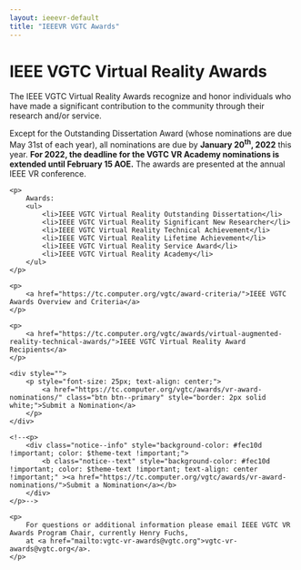 ```yaml
---
layout: ieeevr-default
title: "IEEEVR VGTC Awards"
---
```


<div>
    <h1>IEEE VGTC Virtual Reality Awards</h1>
    <p>
        The IEEE VGTC Virtual Reality Awards recognize and honor individuals who have made a significant contribution 
        to the community through their research and/or service. 
    </p>
    <p>
        Except for the Outstanding Dissertation Award (whose nominations are due May 31st of each year), all nominations 
        are due by <strong>January 20<sup>th</sup>, 2022</strong> this year. <strong>For 2022, the deadline for the VGTC VR Academy nominations is extended until February 15 AOE.</strong>
        The awards are presented at the annual IEEE VR conference.
    </p>

    <p>
        Awards:
        <ul>
            <li>IEEE VGTC Virtual Reality Outstanding Dissertation</li>
            <li>IEEE VGTC Virtual Reality Significant New Researcher</li>
            <li>IEEE VGTC Virtual Reality Technical Achievement</li>
            <li>IEEE VGTC Virtual Reality Lifetime Achievement</li>
            <li>IEEE VGTC Virtual Reality Service Award</li>
            <li>IEEE VGTC Virtual Reality Academy</li>
        </ul>
    </p>

    <p>
        <a href="https://tc.computer.org/vgtc/award-criteria/">IEEE VGTC Awards Overview and Criteria</a>
    </p>

    <p>
        <a href="https://tc.computer.org/vgtc/awards/virtual-augmented-reality-technical-awards/">IEEE VGTC Virtual Reality Award Recipients</a>
    </p>

    <div style="">
        <p style="font-size: 25px; text-align: center;">
            <a href="https://tc.computer.org/vgtc/awards/vr-award-nominations/" class="btn btn--primary" style="border: 2px solid white;">Submit a Nomination</a>
        </p>
    </div>

    <!--<p>
        <div class="notice--info" style="background-color: #fec10d !important; color: $theme-text !important;">
            <b class="notice--text" style="background-color: #fec10d !important; color: $theme-text !important; text-align: center !important;" ><a href="https://tc.computer.org/vgtc/awards/vr-award-nominations/">Submit a Nomination</a></b>
        </div>
    </p>-->

    <p>
        For questions or additional information please email IEEE VGTC VR Awards Program Chair, currently Henry Fuchs, 
        at <a href="mailto:vgtc-vr-awards@vgtc.org">vgtc-vr-awards@vgtc.org</a>.
    </p>

</div>








<!-- OLDER VERSION

<div>
<h1> Nominate VGTC VR/AR Career &amp; Technical Achievement Awards </h1>

<p>
The IEEE VGTC Virtual and Augmented Reality Technical Awards program recognizes individuals who have made a significant contribution to the community through their research.
</p>

<p>
    The awards will be presented at the 2021 IEEE VR conference. 
</p>


<h3>Submissions</h3>

<p>
    Anyone may nominate individuals by completing the nomination form below or by emailing the Chair (Henry Fuchs) at <a href="mailto:vgtc-vr-awards@vgtc.org">vgtc-vr-awards@vgtc.org</a> with a brief nomination by October 31, 2020.
</p>

<p>
    Nomination form: <a href="https://forms.gle/KFH3SdfcVp5iUbik8">https://forms.gle/KFH3SdfcVp5iUbik8</a><br>
    Nomination criteria can be found here: <a href="https://bit.ly/2WYCdaa">https://bit.ly/2WYCdaa</a>    
</p>

<p>
    If you are sending a nomination by email, please include the following information:
    <ul>
        <li>The name and affiliation of the candidate;</li>
        <li>A brief summary of the individual’s technical achievement or career;</li>
        <li>CV or link webpage of the individual;</li>
    </ul>
</p>

<h3>Evaluation</h3>

<p>
All nominations will be reviewed by the IEEE VGTC Virtual and Augmented Reality Technical Awards Committee.    
</p>

<p>
    For past recipients please see the VGTC’s VR/AR awards webpage: <a href="http://vgtc.org/content/virtual-and-augmented-reality-technical-awards">http://vgtc.org/content/virtual-and-augmented-reality-technical-awards</a>
</p>

    
</div>
-->

